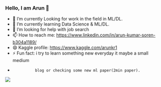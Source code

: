 ### Hello, I am Arun  👋

- 🔭 I’m currently Looking for work in the field in ML/DL.
- 🌱 I’m currently learning Data Science & ML/DL.
- 🤔 I’m looking for help with job search
- 📫 How to reach me: https://www.linkedin.com/in/arun-kumar-soren-b304a1189/
- 😄 Kaggle profile: https://www.kaggle.com/arunkr1
- ⚡ Fun fact: i try to learn something new everyday it maybe a small medium 
-               blog or checking some new ml paper(2min paper).

<img src= "https://github-readme-stats.vercel.app/api?username=Arunsoren&&show_icons=true&title_color=ffffff&icon_color=bb2acf&text_color=daf7dc&bg_color=E0115F">

